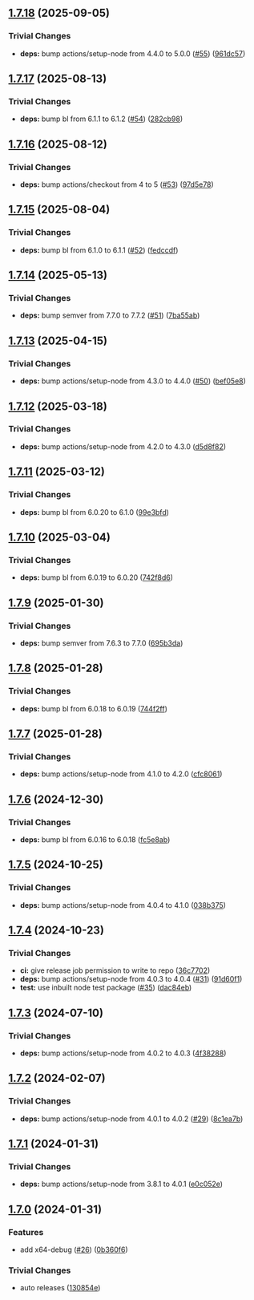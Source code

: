 ## [1.7.18](https://github.com/nodejs/nodejs-dist-indexer/compare/v1.7.17...v1.7.18) (2025-09-05)

### Trivial Changes

* **deps:** bump actions/setup-node from 4.4.0 to 5.0.0 ([#55](https://github.com/nodejs/nodejs-dist-indexer/issues/55)) ([961dc57](https://github.com/nodejs/nodejs-dist-indexer/commit/961dc57af170b2f29ecbdd879aabdb42258f6aae))

## [1.7.17](https://github.com/nodejs/nodejs-dist-indexer/compare/v1.7.16...v1.7.17) (2025-08-13)

### Trivial Changes

* **deps:** bump bl from 6.1.1 to 6.1.2 ([#54](https://github.com/nodejs/nodejs-dist-indexer/issues/54)) ([282cb98](https://github.com/nodejs/nodejs-dist-indexer/commit/282cb984868ec3c2fd7f15b4f755164ed9eaee89))

## [1.7.16](https://github.com/nodejs/nodejs-dist-indexer/compare/v1.7.15...v1.7.16) (2025-08-12)

### Trivial Changes

* **deps:** bump actions/checkout from 4 to 5 ([#53](https://github.com/nodejs/nodejs-dist-indexer/issues/53)) ([97d5e78](https://github.com/nodejs/nodejs-dist-indexer/commit/97d5e78519333ff67a2fbbb8e692a83e1b176f7b))

## [1.7.15](https://github.com/nodejs/nodejs-dist-indexer/compare/v1.7.14...v1.7.15) (2025-08-04)

### Trivial Changes

* **deps:** bump bl from 6.1.0 to 6.1.1 ([#52](https://github.com/nodejs/nodejs-dist-indexer/issues/52)) ([fedccdf](https://github.com/nodejs/nodejs-dist-indexer/commit/fedccdfb1725379499f51b3f975986bbb6db221b))

## [1.7.14](https://github.com/nodejs/nodejs-dist-indexer/compare/v1.7.13...v1.7.14) (2025-05-13)

### Trivial Changes

* **deps:** bump semver from 7.7.0 to 7.7.2 ([#51](https://github.com/nodejs/nodejs-dist-indexer/issues/51)) ([7ba55ab](https://github.com/nodejs/nodejs-dist-indexer/commit/7ba55abca92ec8bf50250a85a715e382d76e325d))

## [1.7.13](https://github.com/nodejs/nodejs-dist-indexer/compare/v1.7.12...v1.7.13) (2025-04-15)

### Trivial Changes

* **deps:** bump actions/setup-node from 4.3.0 to 4.4.0 ([#50](https://github.com/nodejs/nodejs-dist-indexer/issues/50)) ([bef05e8](https://github.com/nodejs/nodejs-dist-indexer/commit/bef05e8f631e23f33e8889d0ca6ca00bc49da82f))

## [1.7.12](https://github.com/nodejs/nodejs-dist-indexer/compare/v1.7.11...v1.7.12) (2025-03-18)

### Trivial Changes

* **deps:** bump actions/setup-node from 4.2.0 to 4.3.0 ([d5d8f82](https://github.com/nodejs/nodejs-dist-indexer/commit/d5d8f82e63bb4c908f9bbd17e6f39fa1667a9d4c))

## [1.7.11](https://github.com/nodejs/nodejs-dist-indexer/compare/v1.7.10...v1.7.11) (2025-03-12)

### Trivial Changes

* **deps:** bump bl from 6.0.20 to 6.1.0 ([99e3bfd](https://github.com/nodejs/nodejs-dist-indexer/commit/99e3bfd95beff1f6751629bac11454411cd4b212))

## [1.7.10](https://github.com/nodejs/nodejs-dist-indexer/compare/v1.7.9...v1.7.10) (2025-03-04)

### Trivial Changes

* **deps:** bump bl from 6.0.19 to 6.0.20 ([742f8d6](https://github.com/nodejs/nodejs-dist-indexer/commit/742f8d63ad63deb6c2e6030fa45eff2309a2b357))

## [1.7.9](https://github.com/nodejs/nodejs-dist-indexer/compare/v1.7.8...v1.7.9) (2025-01-30)

### Trivial Changes

* **deps:** bump semver from 7.6.3 to 7.7.0 ([695b3da](https://github.com/nodejs/nodejs-dist-indexer/commit/695b3da2e932b5c7fd3e4a72b9f9251577938ebf))

## [1.7.8](https://github.com/nodejs/nodejs-dist-indexer/compare/v1.7.7...v1.7.8) (2025-01-28)

### Trivial Changes

* **deps:** bump bl from 6.0.18 to 6.0.19 ([744f2ff](https://github.com/nodejs/nodejs-dist-indexer/commit/744f2ff79a197b31446009e35945519a9bb3396e))

## [1.7.7](https://github.com/nodejs/nodejs-dist-indexer/compare/v1.7.6...v1.7.7) (2025-01-28)

### Trivial Changes

* **deps:** bump actions/setup-node from 4.1.0 to 4.2.0 ([cfc8061](https://github.com/nodejs/nodejs-dist-indexer/commit/cfc8061f5de5322929e70e5808769ec8eedbc25a))

## [1.7.6](https://github.com/nodejs/nodejs-dist-indexer/compare/v1.7.5...v1.7.6) (2024-12-30)

### Trivial Changes

* **deps:** bump bl from 6.0.16 to 6.0.18 ([fc5e8ab](https://github.com/nodejs/nodejs-dist-indexer/commit/fc5e8abb02660a1de132d6534d5173f8e28416ac))

## [1.7.5](https://github.com/nodejs/nodejs-dist-indexer/compare/v1.7.4...v1.7.5) (2024-10-25)

### Trivial Changes

* **deps:** bump actions/setup-node from 4.0.4 to 4.1.0 ([038b375](https://github.com/nodejs/nodejs-dist-indexer/commit/038b375e4c8573d2429a077e53d87536db1513cc))

## [1.7.4](https://github.com/nodejs/nodejs-dist-indexer/compare/v1.7.3...v1.7.4) (2024-10-23)

### Trivial Changes

* **ci:** give release job permission to write to repo ([36c7702](https://github.com/nodejs/nodejs-dist-indexer/commit/36c770274e7090243686d1d5a35b64e4eb81d9f9))
* **deps:** bump actions/setup-node from 4.0.3 to 4.0.4 ([#31](https://github.com/nodejs/nodejs-dist-indexer/issues/31)) ([91d60f1](https://github.com/nodejs/nodejs-dist-indexer/commit/91d60f11e1762b0f4f5c51bbd9886147355b952a))
* **test:** use inbuilt node test package ([#35](https://github.com/nodejs/nodejs-dist-indexer/issues/35)) ([dac84eb](https://github.com/nodejs/nodejs-dist-indexer/commit/dac84eb9f401bd1d2c34100e183c6b9dd39b0a32))

## [1.7.3](https://github.com/nodejs/nodejs-dist-indexer/compare/v1.7.2...v1.7.3) (2024-07-10)

### Trivial Changes

* **deps:** bump actions/setup-node from 4.0.2 to 4.0.3 ([4f38288](https://github.com/nodejs/nodejs-dist-indexer/commit/4f38288e9eacf77c1db5019bf9dcbb3dfccb7af4))

## [1.7.2](https://github.com/nodejs/nodejs-dist-indexer/compare/v1.7.1...v1.7.2) (2024-02-07)


### Trivial Changes

* **deps:** bump actions/setup-node from 4.0.1 to 4.0.2 ([#29](https://github.com/nodejs/nodejs-dist-indexer/issues/29)) ([8c1ea7b](https://github.com/nodejs/nodejs-dist-indexer/commit/8c1ea7b7135516b84e091a9e7888f581304e4785))

## [1.7.1](https://github.com/nodejs/nodejs-dist-indexer/compare/v1.7.0...v1.7.1) (2024-01-31)


### Trivial Changes

* **deps:** bump actions/setup-node from 3.8.1 to 4.0.1 ([e0c052e](https://github.com/nodejs/nodejs-dist-indexer/commit/e0c052ede712dda8eadbd8f7a245b6a92826c6be))

## [1.7.0](https://github.com/nodejs/nodejs-dist-indexer/compare/v1.6.1...v1.7.0) (2024-01-31)


### Features

* add x64-debug ([#26](https://github.com/nodejs/nodejs-dist-indexer/issues/26)) ([0b360f6](https://github.com/nodejs/nodejs-dist-indexer/commit/0b360f6aea5ffd8edf44c64c7567fe4beb30529d))


### Trivial Changes

* auto releases ([130854e](https://github.com/nodejs/nodejs-dist-indexer/commit/130854e86609451af844a5bd8c3f3f13864c0785))
